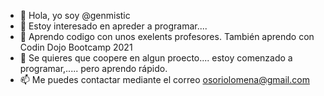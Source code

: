 - 👋 Hola, yo soy @genmistic
- 👀 Estoy interesado en apreder a programar....
- 🌱 Aprendo codigo con unos exelents profesores. También aprendo con Codin Dojo Bootcamp 2021
- 💞️ Se quieres que coopere en algun proecto.... estoy comenzado a programar,..... pero aprendo rápido.
- 📫 Me puedes contactar mediante el correo osoriolomena@gmail.com

<!---
genmistic/genmistic is a ✨ special ✨ repository because its `README.md` (this file) appears on your GitHub profile.
You can click the Preview link to take a look at your changes.
--->
